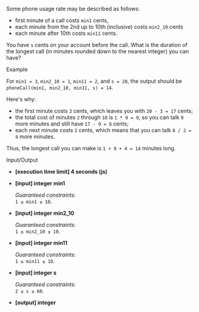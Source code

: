 
Some phone usage rate may be described as follows:

-   first minute of a call costs  `min1`  cents,
-   each minute from the 2nd up to 10th (inclusive) costs  `min2_10`  cents
-   each minute after 10th costs  `min11`  cents.

You have  `s`  cents on your account before the call. What is the duration of the longest call (in minutes rounded down to the nearest integer) you can have?

Example

For  `min1 = 3`,  `min2_10 = 1`,  `min11 = 2`, and  `s = 20`, the output should be  
`phoneCall(min1, min2_10, min11, s) = 14`.

Here's why:

-   the first minute costs  `3`  cents, which leaves you with  `20 - 3 = 17`  cents;
-   the total cost of minutes  `2`  through  `10`  is  `1 * 9 = 9`, so you can talk  `9`  more minutes and still have  `17 - 9 = 8`  cents;
-   each next minute costs  `2`  cents, which means that you can talk  `8 / 2 = 4`  more minutes.

Thus, the longest call you can make is  `1 + 9 + 4 = 14`  minutes long.

Input/Output

-   **[execution time limit] 4 seconds (js)**
    
-   **[input] integer min1**
    
    _Guaranteed constraints:_  
    `1 ≤ min1 ≤ 10`.
    
-   **[input] integer min2_10**
    
    _Guaranteed constraints:_  
    `1 ≤ min2_10 ≤ 10`.
    
-   **[input] integer min11**
    
    _Guaranteed constraints:_  
    `1 ≤ min11 ≤ 10`.
    
-   **[input] integer s**
    
    _Guaranteed constraints:_  
    `2 ≤ s ≤ 60`.
    
-   **[output] integer**